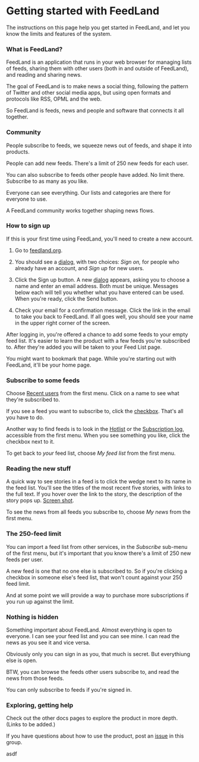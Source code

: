 # Getting started with FeedLand 

The instructions on this page help you get started in FeedLand, and let you know the limits and features of the system. 

### What is FeedLand?

FeedLand is an application that runs in your web browser for managing lists of feeds, sharing them with other users (both in and outside of FeedLand), and reading and sharing news. 

The goal of FeedLand is to make news a social thing, following the pattern of Twitter and other social media apps, but using open formats and protocols like RSS, OPML and the web. 

So FeedLand is feeds, news and people and software that connects it all together.

### Community

People subscribe to feeds, we squeeze news out of feeds, and shape it into products. 

People can add new feeds. There's a limit of 250 new feeds for each user.  

You can also subscribe to feeds other people have added. No limit there. Subscribe to as many as you like.

Everyone can see everything. Our lists and categories are there for everyone to use. 

A FeedLand community works together shaping news flows.

### How to sign up

If this is your first time using FeedLand, you'll need to create a new account. 

1. Go to <a href="https://feedland.org/">feedland.org</a>.

2. You should see a <a href="https://imgs.scripting.com/2023/07/31/startupDialog.png">dialog</a>, with two choices: <i>Sign on, </i>for people who already have an account, and <i>Sign up </i>for new users.   

3. Click the Sign up button. A new <a href="https://imgs.scripting.com/2023/07/31/newUserDialog.png">dialog</a> appears, asking you to choose a name and enter an email address. Both must be unique. Messages below each will tell you whether what you have entered can be used. When you're ready, click the Send button.   

4. Check your email for a confirmation message. Click the link in the email to take you back to FeedLand. If all goes well, you should see your name in the upper right corner of the screen. 

After logging in, you're offered a chance to add some feeds to your empty feed list. It's easier to learn the product with a few feeds you're subscribed to. After they're added you will be taken to your Feed List page. 

You might want to bookmark that page. While you're starting out with FeedLand, it'll be your home page.

### Subscribe to some feeds 

Choose <a href="https://feedland.org/?userslist">Recent users</a> from the first menu. Click on a name to see what they're subscribed to.  

If you see a feed you want to subscribe to, click the <a href="http://scripting.com/2022/10/20/134911.html?title=someoneElsesFeedList">checkbox</a>. That's all you have to do.

Another way to find feeds is to look in the <a href="http://feedland.org/?hotlist">Hotlist</a> or the <a href="http://feedland.org/?log">Subscription log</a>, accessible from the first menu. When you see something you like, click the checkbox next to it.

To get back to <i>your</i> feed list, choose <i>My feed list</i> from the first menu.

### Reading the new stuff

A quick way to see stories in a feed is to click the wedge next to its name in the feed list. You'll see the titles of the most recent five stories, with links to the full text. If you hover over the link to the story, the description of the story pops up. <a href="http://scripting.com/images/2022/10/24/viewStoriesInFeedListScreen.png">Screen shot</a>. 

To see the news from all feeds you subscribe to, choose <i>My news</i> from the first menu. 

### The 250-feed limit

You can import a feed list from other services, in the <i>Subscribe</i> sub-menu of the first menu, but it's important that you know there's a limit of 250 new feeds per user. 

A new feed is one that no one else is subscribed to. So if you're clicking a checkbox in someone else's feed list, that won't count against your 250 feed limit. 

And at some point we will provide a way to purchase more subscriptions if you run up against the limit. 

### Nothing is hidden

Something important about FeedLand. Almost everything is open to everyone. I can see your feed list and you can see mine. I can read the news as you see it and vice versa.  

Obviously only you can sign in as you, that much is secret. But everythiung else is open. 

BTW, you can browse the feeds other users subscribe to, and read the news from those feeds. 

You can only subscribe to feeds if you're signed in.

### Exploring, getting help

Check out the other docs pages to explore the product in more depth. (Links to be added.)

If you have questions about how to use the product, post an <a href="https://github.com/scripting/feedlandDocs/issues">issue</a> in this group. 

asdf

